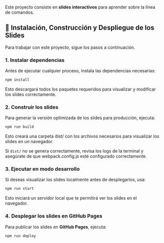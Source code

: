 Este proyecto consiste en **slides interactivos** para aprender sobre la línea de comandos.

## 🚀 Instalación, Construcción y Despliegue de los Slides

Para trabajar con este proyecto, sigue los pasos a continuación.

### 1️. Instalar dependencias

Antes de ejecutar cualquier proceso, instala las dependencias necesarias:

```bash
npm install
```
Esto descargará todos los paquetes requeridos para visualizar y modificar los slides correctamente.

### 2️. Construir los slides
Para generar la versión optimizada de los slides para producción, ejecuta:

```bash
npm run build
```

Esto creará una carpeta dist/ con los archivos necesarios para visualizar los slides en un navegador.

Si `dist/` no se genera correctamente, revisa los logs de la terminal y asegúrate de que webpack.config.js esté configurado correctamente.

### 3. Ejecutar en modo desarrollo

Si deseas visualizar los slides localmente antes de desplegarlos, usa:

```bash
npm run start
```

Esto iniciará un servidor local que te permitirá ver los slides en el navegador.

### 4️. Desplegar los slides en GitHub Pages

Para publicar los slides en **GitHub Pages**, ejecuta:

```bash
npm run deploy
```

